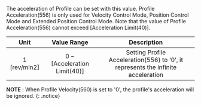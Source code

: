 The acceleration of Profile can be set with this value. Profile Acceleration(556) is only used for Velocity Control Mode, Position Control Mode and Extended Position Control Mode. Note that the value of Profile Acceleration(556) cannot exceed [Acceleration Limit(40)].

|     Unit     |         Value Range          |                                    Description                                    |
|:------------:|:----------------------------:|:---------------------------------------------------------------------------------:|
| 1 [rev/min2] | 0 ~ [Acceleration Limit(40)] | Setting Profile Acceleration(556) to ‘0’, it represents the infinite acceleration |

**NOTE** : When Profile Velocity(560) is set to '0', the profile's acceleration will be ignored.
{: .notice}
